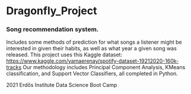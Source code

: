 # Dragonfly_Project


### Song recommendation system. 

Includes some methods of prediction for what songs a listener might be interested in given their habits, as well as what year a given song was released.
This project uses this Kaggle dataset: https://www.kaggle.com/yamaerenay/spotify-dataset-19212020-160k-tracks
Our methodology includes Principal Component Analysis, KMeans classification, and Support Vector Classifiers, all completed in Python.

2021 Erdős Institute Data Science Boot Camp
